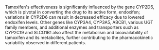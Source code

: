 Tamoxifen's effectiveness is significantly influenced by the gene CYP2D6, which is pivotal in converting the drug to its active form, endoxifen; variations in CYP2D6 can result in decreased efficacy due to lowered endoxifen levels. Other genes like CYP3A4, CYP3A5, ABCB1, various UGT family members, and additional enzymes and transporters such as CYP2C19 and SLCO1B1 also affect the metabolism and bioavailability of tamoxifen and its metabolites, further contributing to the pharmacokinetic variability observed in different patients.